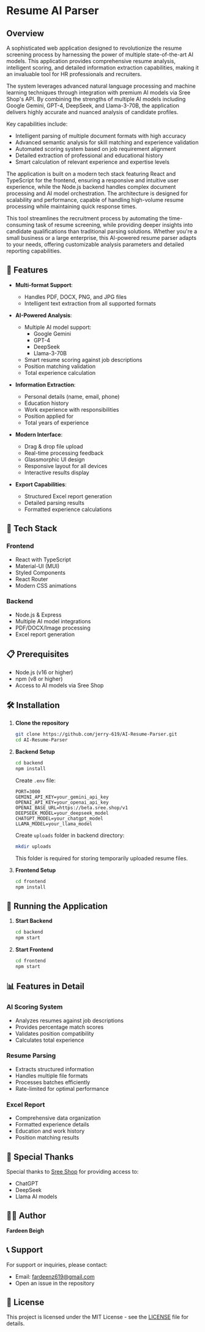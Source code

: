 # Resume AI Parser

## Overview
A sophisticated web application designed to revolutionize the resume screening process by harnessing the power of multiple state-of-the-art AI models. This application provides comprehensive resume analysis, intelligent scoring, and detailed information extraction capabilities, making it an invaluable tool for HR professionals and recruiters.

The system leverages advanced natural language processing and machine learning techniques through integration with premium AI models via Sree Shop's API. By combining the strengths of multiple AI models including Google Gemini, GPT-4, DeepSeek, and Llama-3-70B, the application delivers highly accurate and nuanced analysis of candidate profiles.

Key capabilities include:
- Intelligent parsing of multiple document formats with high accuracy
- Advanced semantic analysis for skill matching and experience validation
- Automated scoring system based on job requirement alignment
- Detailed extraction of professional and educational history
- Smart calculation of relevant experience and expertise levels

The application is built on a modern tech stack featuring React and TypeScript for the frontend, ensuring a responsive and intuitive user experience, while the Node.js backend handles complex document processing and AI model orchestration. The architecture is designed for scalability and performance, capable of handling high-volume resume processing while maintaining quick response times.

This tool streamlines the recruitment process by automating the time-consuming task of resume screening, while providing deeper insights into candidate qualifications than traditional parsing solutions. Whether you're a small business or a large enterprise, this AI-powered resume parser adapts to your needs, offering customizable analysis parameters and detailed reporting capabilities.

## 🌟 Features
- **Multi-format Support**: 
  - Handles PDF, DOCX, PNG, and JPG files
  - Intelligent text extraction from all supported formats

- **AI-Powered Analysis**:
  - Multiple AI model support:
    - Google Gemini
    - GPT-4
    - DeepSeek
    - Llama-3-70B
  - Smart resume scoring against job descriptions
  - Position matching validation
  - Total experience calculation

- **Information Extraction**:
  - Personal details (name, email, phone)
  - Education history
  - Work experience with responsibilities
  - Position applied for
  - Total years of experience

- **Modern Interface**:
  - Drag & drop file upload
  - Real-time processing feedback
  - Glassmorphic UI design
  - Responsive layout for all devices
  - Interactive results display

- **Export Capabilities**:
  - Structured Excel report generation
  - Detailed parsing results
  - Formatted experience calculations

## 🚀 Tech Stack

### Frontend
- React with TypeScript
- Material-UI (MUI)
- Styled Components
- React Router
- Modern CSS animations

### Backend
- Node.js & Express
- Multiple AI model integrations
- PDF/DOCX/Image processing
- Excel report generation

## 📋 Prerequisites
- Node.js (v16 or higher)
- npm (v8 or higher)
- Access to AI models via Sree Shop

## 🛠️ Installation

1. **Clone the repository**
   ```bash
   git clone https://github.com/jerry-619/AI-Resume-Parser.git
   cd AI-Resume-Parser
   ```

2. **Backend Setup**
   ```bash
   cd backend
   npm install
   ```
   Create `.env` file:
   ```env
   PORT=3000
   GEMINI_API_KEY=your_gemini_api_key
   OPENAI_API_KEY=your_openai_api_key
   OPENAI_BASE_URL=https://beta.sree.shop/v1
   DEEPSEEK_MODEL=your_deepseek_model
   CHATGPT_MODEL=your_chatgpt_model
   LLAMA_MODEL=your_llama_model
   ```

   Create `uploads` folder in backend directory:
   ```bash
   mkdir uploads
   ```
   This folder is required for storing temporarily uploaded resume files.

3. **Frontend Setup**
   ```bash
   cd frontend
   npm install
   ```

## 🚀 Running the Application

1. **Start Backend**
   ```bash
   cd backend
   npm start
   ```

2. **Start Frontend**
   ```bash
   cd frontend
   npm start
   ```

## 📊 Features in Detail

### AI Scoring System
- Analyzes resumes against job descriptions
- Provides percentage match scores
- Validates position compatibility
- Calculates total experience

### Resume Parsing
- Extracts structured information
- Handles multiple file formats
- Processes batches efficiently
- Rate-limited for optimal performance

### Excel Report
- Comprehensive data organization
- Formatted experience details
- Education and work history
- Position matching results

## 🤝 Special Thanks
Special thanks to [Sree Shop](https://www.sree.shop/) for providing access to:
- ChatGPT
- DeepSeek
- Llama AI models

## 👨‍💻 Author
**Fardeen Beigh**

## 📞 Support
For support or inquiries, please contact:
- Email: fardeenz619@gmail.com
- Open an issue in the repository

## 📄 License
This project is licensed under the MIT License - see the [LICENSE](LICENSE) file for details.
